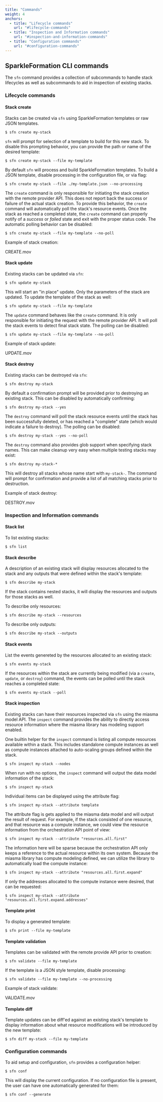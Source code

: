 ```yaml
---
title: "Commands"
weight: 4
anchors:
  - title: "Lifecycle commands"
    url: "#lifecycle-commands"
  - title: "Inspection and Information commands"
    url: "#inspection-and-information-commands"
  - title: "Configuration commands"
    url: "#configuration-commands"
---
```


## SparkleFormation CLI commands

The `sfn` command provides a collection of subcommands to handle stack
lifecycles as well as subcommands to aid in inspection of existing
stacks.

### Lifecycle commands

#### Stack create

Stacks can be created via `sfn` using SparkleFormation templates or raw JSON
templates.

~~~
$ sfn create my-stack
~~~

`sfn` will prompt for selection of a template to build for this new stack. To
disable this prompting behavior, you can provide the path or name of the desired
template:

~~~
$ sfn create my-stack --file my-template
~~~

By default `sfn` will process and build SparkleFormation templates. To build a JSON
template, disable processing in the configuration file, or via flag:

~~~
$ sfn create my-stack --file ./my-template.json --no-processing
~~~

The `create` command is only responsible for initiating the stack creation with the
remote provider API. This does not report back the success or failure of the actual
stack creation. To provide this behavior, the `create` command will automatically poll
the stack's resource events. Once the stack as reached a completed state, the `create`
command can properly notify of a _success_ or _failed_ state and exit with the proper
status code. The automatic polling behavior can be disabled:

~~~
$ sfn create my-stack --file my-template --no-poll
~~~

Example of stack creation:

CREATE.mov

#### Stack update

Existing stacks can be updated via `sfn`:

~~~
$ sfn update my-stack
~~~

This will start an "in place" update. Only the parameters of the stack are updated. To
update the template of the stack as well:

~~~
$ sfn update my-stack --file my-template
~~~

The `update` command behaves like the `create` command. It is only responsible for initiating
the request with the remote provider API. It will poll the stack events to detect final stack
state. The polling can be disabled:

~~~
$ sfn update my-stack --file my-template --no-poll
~~~

Example of stack update:

UPDATE.mov

#### Stack destroy

Existing stacks can be destroyed via `sfn`:

~~~
$ sfn destroy my-stack
~~~

By default a confirmation prompt will be provided prior to destroying an existing stack.
This can be disabled by automatically confirming:

~~~
$ sfn destroy my-stack --yes
~~~

The `destroy` command will poll the stack resource events until the stack has been successfully
deleted, or has reached a "complete" state (which would indicate a failure to destroy). The polling
can be disabled:

~~~
$ sfn destroy my-stack --yes --no-poll
~~~

The `destroy` command also provides glob support when specifying stack names. This can make cleanup
very easy when multiple testing stacks may exist:

~~~
$ sfn destroy my-stack-*
~~~

This will destroy all stacks whose name start with `my-stack-`. The command will prompt for confirmation
and provide a list of all matching stacks prior to destruction.

Example of stack destroy:

DESTROY.mov

### Inspection and Information commands

#### Stack list

To list existing stacks:

~~~
$ sfn list
~~~

#### Stack describe

A description of an existing stack will display resources allocated to the stack and any outputs
that were defined within the stack's template:

~~~
$ sfn describe my-stack
~~~

If the stack contains nested stacks, it will display the resources and outputs for those stacks
as well.

To describe only resources:

~~~
$ sfn describe my-stack --resources
~~~

To describe only outputs:

~~~
$ sfn describe my-stack --outputs
~~~

#### Stack events

List the events genereted by the resources allocated to an existing stack:

~~~
$ sfn events my-stack
~~~

If the resources within the stack are currently being modified (via a `create`, `update`, or `destroy`)
command, the events can be polled until the stack reaches a completed state:

~~~
$ sfn events my-stack --poll
~~~

#### Stack inspection

Existing stacks can have their resources inspected via `sfn` using the miasma model API. The `inspect`
command provides the ability to directly access resource information where the miasma library has
modeling support enabled.

One builtin helper for the `inspect` command is listing all compute resources available within a stack.
This includes standalone compute instances as well as compute instances attached to auto-scaling groups
defined within the stack.

~~~
$ sfn inspect my-stack --nodes
~~~

When run with no options, the `inspect` command will output the data model information of the stack:

~~~
$ sfn inspect my-stack
~~~

Individual items can be displayed using the attribute flag:

~~~
$ sfn inspect my-stack --attribute template
~~~

The attribute flag is gets applied to the miasma data model and will output the result of request. For
example, if the stack consisted of one resource, and that resource was a compute instance, we could view
the resource information from the orchestration API point of view:

~~~
$ sfn inspect my-stack --attribute "resources.all.first"
~~~

The information here will be sparse because the orchestration API only keeps a reference to the actual
resource within its own system. Because the miasma library has compute modeling defined, we can utilize
the library to automatically load the compute instance:

~~~
$ sfn inspect my-stack --attribute "resources.all.first.expand"
~~~

If only the addresses allocated to the compute instance were desired, that can be requested:

~~~
$ sfn inspect my-stack --attribute "resources.all.first.expand.addresses"
~~~

#### Template print

To display a generated template:

~~~
$ sfn print --file my-template
~~~

#### Template validation

Templates can be validated with the remote provide API prior to creation:

~~~
$ sfn validate --file my-template
~~~

If the template is a JSON style template, disable processing:

~~~
$ sfn validate --file my-template --no-processing
~~~

Example of stack validate:

VALIDATE.mov

#### Template diff

Template updates can be diff'ed against an existing stack's template to display information about
what resource modifications will be introduced by the new template:

~~~
$ sfn diff my-stack --file my-template
~~~

### Configuration commands

To aid setup and configuration, `sfn` provides a configuration helper:

~~~
$ sfn conf
~~~

This will display the current configuration. If no configuration file is present, the user can have
one automatically generated for them:

~~~
$ sfn conf --generate
~~~